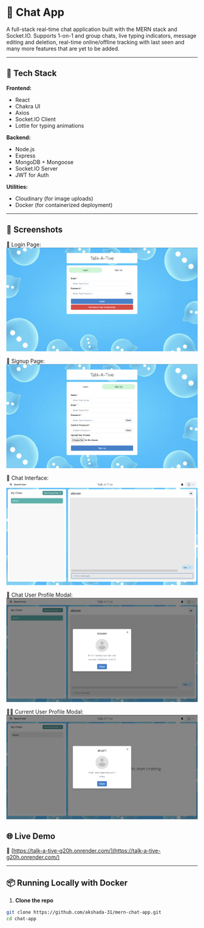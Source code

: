 # 💬 Chat App

A full-stack real-time chat application built with the MERN stack and Socket.IO. Supports 1-on-1 and group chats, live typing indicators, message editing and deletion, real-time online/offline tracking with last seen and many more features that are yet to be added.

---

## 🚀 Tech Stack

**Frontend:**
- React
- Chakra UI
- Axios
- Socket.IO Client
- Lottie for typing animations

**Backend:**
- Node.js
- Express
- MongoDB + Mongoose
- Socket.IO Server
- JWT for Auth

**Utilities:**
- Cloudinary (for image uploads)
- Docker (for containerized deployment)

---

## 📸 Screenshots

🔐 Login Page:
![Login](screenshots/login.png)

📝 Signup Page:
![Signup](screenshots/signup.png)

💬 Chat Interface:
![Chat](screenshots/chat.png)

👤 Chat User Profile Modal:
![ChatUserProfile](screenshots/chatUserProfile.png)

🙍‍♀️ Current User Profile Modal:
![CurrentUserProfile](screenshots/userProfile.png)



## 🌐 Live Demo

🔗 [https://talk-a-tive-g20h.onrender.com/](https://talk-a-tive-g20h.onrender.com/)

---

## 📦 Running Locally with Docker

1. **Clone the repo**

```bash
git clone https://github.com/akshada-31/mern-chat-app.git
cd chat-app
